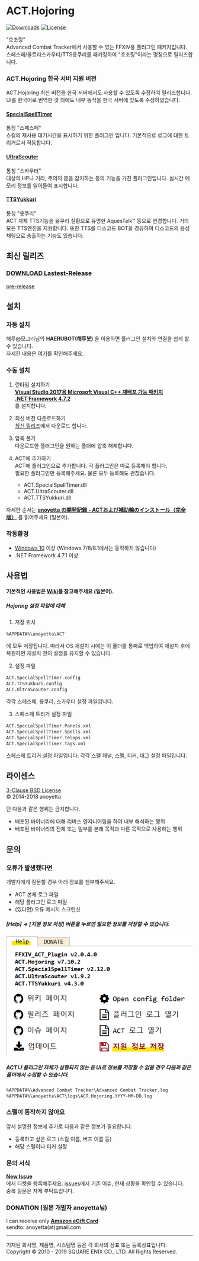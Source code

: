# ACT.Hojoring
[![Downloads](https://img.shields.io/github/downloads/cosmolen/ACT.Hojoring_KR/total.svg)](https://github.com/cosmolen/ACT.Hojoring_KR/releases)
[![License](https://img.shields.io/badge/license-BSD--3--Clause-blue.svg)](https://github.com/anoyetta/ACT.Hojoring/blob/master/LICENSE)

"호조링"  
Advanced Combat Tracker에서 사용할 수 있는 FFXIV용 플러그인 패키지입니다.  
스페스페/울트라스카우터/TTS윳쿠리를 패키징하여 "호조링"이라는 명칭으로 릴리즈합니다.

### ACT.Hojoring 한국 서버 지원 버전
ACT.Hojoring 최신 버전을 한국 서버에서도 사용할 수 있도록 수정하여 릴리즈합니다.  
UI를 한국어로 번역한 것 외에도 내부 동작을 한국 서버에 맞도록 수정하였습니다.

#### [SpecialSpellTimer](https://github.com/anoyetta/ACT.Hojoring/wiki/SpecialSpellTimer)
통칭 "스페스페"  
스킬의 재사용 대기시간을 표시하기 위한 플러그인 입니다. 기본적으로 로그에 대한 트리거로서 작동합니다.

#### [UltraScouter](https://github.com/anoyetta/ACT.Hojoring/wiki/UltraScouter)
통칭 "스카우터"  
대상의 HP나 거리, 주의의 몹을 감지하는 등의 기능을 가진 플러그인입니다. 실시간 메모리 정보를 읽어들여 표시합니다.

#### [TTSYukkuri](https://github.com/anoyetta/ACT.Hojoring/wiki/Yukkuri)
통칭 "윳쿠리"  
ACT 자체 TTS기능을 윳쿠리 실황으로 유명한 AquesTalk&trade; 등으로 변경합니다. 거의 모든 TTS엔진을 지원합니다. 또한 TTS를 디스코드 BOT을 경유하여 디스코드의 음성 채팅으로 송출하는 기능도 있습니다.

## 최신 릴리즈
### **[DOWNLOAD Lastest-Release](https://github.com/cosmolen/ACT.Hojoring_KR/releases/latest)**
[pre-release](https://github.com/cosmolen/ACT.Hojoring_KR/releases)

## 설치
### 자동 설치
해루@모그리님의 **HAERUBOT(해루봇)** 을 이용하면 플러그인 설치와 연결을 쉽게 할 수 있습니다.  
자세한 내용은 [여기](http://www.inven.co.kr/board/ff14/4953/211)를 확인해주세요.

### 수동 설치
1. 런타임 설치하기  
**[Visual Studio 2017용 Microsoft Visual C++ 재배포 가능 패키지](https://go.microsoft.com/fwlink/?LinkId=746572)**  
**[.NET Framework 4.7.2](https://www.microsoft.com/net/download/thank-you/net472)**  
를 설치합니다.

2. 최신 버전 다운로드하기  
[최신 릴리즈](https://github.com/cosmolen/ACT.Hojoring_KR/releases/latest)에서 다운로드 합니다.

3. 압축 풀기  
다운로드한 플러그인을 원하는 폴더에 압축 해제합니다.

4. ACT에 추가하기  
ACT에 플러그인으로 추가합니다. 각 플러그인은 따로 등록해야 합니다.  
필요한 플러그인만 등록해주세요. 물론 모두 등록해도 괜찮습니다. 
    * ACT.SpecialSpellTimer.dll
    * ACT.UltraScouter.dll
    * ACT.TTSYukkuri.dll

자세한 순서는 **[anoyetta の開発記録 - ACTおよび補助輪のインストール（完全版）](https://www.anoyetta.com/entry/hojoring-setup)** 를 읽어주세요 (일본어).

### 작동환경
* [Windows 10](https://www.microsoft.com/software-download/windows10) 이상 (Windows 7/8/8.1에서는 동작하지 않습니다)
* .NET Framework 4.7.1 이상

## 사용법
**기본적인 사용법은 [Wiki](https://github.com/anoyetta/ACT.Hojoring/wiki)를 참고해주세요 (일본어).**

##### Hojoring 설정 파일에 대해
1. 저장 위치
```
%APPDATA%\anoyetta\ACT
```  
에 모두 저장됩니다. 따라서 OS 재설치 시에는 이 폴더를 통째로 백업하여 재설치 후에 복원하면 재설치 전의 설정을 유지할 수 있습니다.

2. 설정 파일
```
ACT.SpecialSpellTimer.config
ACT.TTSYukkuri.config
ACT.UltraScouter.config
```
각각 스페스페, 윳쿠리, 스카우터 설정 파일입니다.

3. 스페스페 트리거 설정 파일
```
ACT.SpecialSpellTimer.Panels.xml
ACT.SpecialSpellTimer.Spells.xml
ACT.SpecialSpellTimer.Telops.xml
ACT.SpecialSpellTimer.Tags.xml
```  
스페스페 트리거 설정 파일입니다. 각각 스펠 패널, 스펠, 티커, 태그 설정 파일입니다.

## 라이센스
[3-Clause BSD License](LICENSE)  
&copy; 2014-2018 anoyetta  

단 다음과 같은 행위는 금지합니다.
* 배포된 바이너리에 대해 리버스 엔지니어링을 하여 내부 해석하는 행위
* 배포된 바이너리의 전체 또는 일부를 본래 목적과 다른 목적으로 사용하는 행위

## 문의
### 오류가 발생했다면
개발자에게 질문할 경우 아래 정보를 첨부해주세요.
* ACT 본체 로그 파일
* 해당 플러그인 로그 파일
* (있다면) 오류 메시지 스크린샷

##### [Help] → [지원 정보 저장] 버튼을 누르면 필요한 정보를 저장할 수 있습니다.
![help](https://github.com/cosmolen/ACT.Hojoring_KR/blob/master/images/help.png?raw=true)

##### ACT나 플러그인 자체가 실행되지 않는 등 UI로 정보를 저장할 수 없을 경우 다음과 같은 폴더에서 수집할 수 있습니다.
```
%APPDATA%\Advanced Combat Tracker\Advanced Combat Tracker.log
%APPDATA%\anoyetta\ACT\logs\ACT.Hojoring.YYYY-MM-DD.log
```

### 스펠이 동작하지 않아요
앞서 설명한 정보에 추가로 다음과 같은 정보가 필요합니다.
* 등록하고 싶은 로그 (스킬 이름, 버프 이름 등)
* 해당 스펠이나 티커 설정

### 문의 서식
**[New Issue](https://github.com/cosmolen/ACT.Hojoring_KR/issues/new/choose)**  
에서 티켓을 등록해주세요. [issues](https://github.com/cosmolen/ACT.Hojoring_KR/issues)에서 기존 이슈, 현재 상황을 확인할 수 있습니다.  
중복 질문은 자제 부탁드립니다. 

### DONATION (원본 개발자 anoyetta님)
I can receive only  **[Amazon eGift Card](https://www.amazon.com/dp/B004LLIKVU)**   
sendto: anoyetta(at)gmail.com

---
기재된 회사명, 제품명, 시스템명 등은 각 회사의 상표 또는 등록상표입니다.  
Copyright &copy; 2010 - 2019 SQUARE ENIX CO., LTD. All Rights Reserved.
